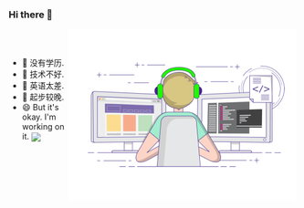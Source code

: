 ### Hi there 👋  
  <img align="right" top="0"  alt="GIF" src="https://raw.githubusercontent.com/devSouvik/devSouvik/master/gif3.gif" width="400"/>

<br/>
<br/>




- 🤔  没有学历.
- 🤔  技术不好.
- 🤔  英语太差.
- 🤔  起步较晚.
- 😄  But it's okay. I'm working on it.
  <img align="center"  width="415"  src="https://github-readme-streak-stats.herokuapp.com/?user=zuoFeng59556&hide_border=true" />
  
  
